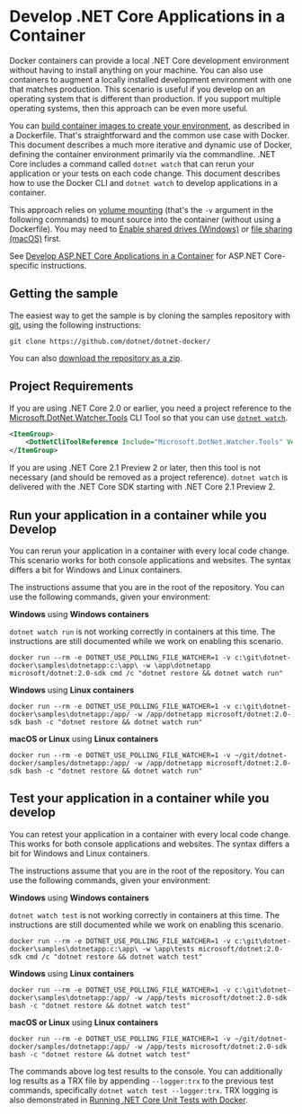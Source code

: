 # Develop .NET Core Applications in a Container

Docker containers can provide a local .NET Core development environment without having to install anything on your machine. You can also use containers to augment a locally installed development environment with one that matches production. This scenario is useful if you develop on an operating system that is different than production. If you support multiple operating systems, then this approach can be even more useful.

You can [build container images to create your environment](README.md), as described in a Dockerfile. That's straightforward and the common use case with Docker. This document describes a much more iterative and dynamic use of Docker, defining the container environment primarily via the commandline. .NET Core includes a command called `dotnet watch` that can rerun your application or your tests on each code change. This document describes how to use the Docker CLI and `dotnet watch` to develop applications in a container.

This approach relies on [volume mounting](https://docs.docker.com/engine/admin/volumes/volumes/) (that's the `-v` argument in the following commands) to mount source into the container (without using a Dockerfile). You may need to [Enable shared drives (Windows)](https://docs.docker.com/docker-for-windows/#shared-drives) or [file sharing (macOS)](https://docs.docker.com/docker-for-mac/#file-sharing) first.

See [Develop ASP.NET Core Applications in a Container](../aspnetapp/aspnet-docker-dev-in-container.md) for ASP.NET Core-specific instructions.

## Getting the sample

The easiest way to get the sample is by cloning the samples repository with [git](https://git-scm.com/downloads), using the following instructions:

```console
git clone https://github.com/dotnet/dotnet-docker/
```

You can also [download the repository as a zip](https://github.com/dotnet/dotnet-docker/archive/master.zip).

## Project Requirements

If you are using .NET Core 2.0 or earlier, you need a project reference to the  [Microsoft.DotNet.Watcher.Tools](https://www.nuget.org/packages/Microsoft.DotNet.Watcher.Tools/) CLI Tool so that you can use [`dotnet watch`](https://docs.microsoft.com/aspnet/core/tutorials/dotnet-watch).

```xml
<ItemGroup>
    <DotNetCliToolReference Include="Microsoft.DotNet.Watcher.Tools" Version="2.0.0" />
</ItemGroup>
```

If you are using .NET Core 2.1 Preview 2 or later, then this tool is not necessary (and should be removed as a project reference). `dotnet watch` is delivered with the .NET Core SDK starting with .NET Core 2.1 Preview 2.

## Run your application in a container while you Develop

You can rerun your application in a container with every local code change. This scenario works for both console applications and websites. The syntax differs a bit for Windows and Linux containers.

The instructions assume that you are in the root of the repository. You can use the following commands, given your environment:

**Windows** using **Windows containers**

`dotnet watch run` is not working correctly in containers at this time. The instructions are still documented while we work on enabling this scenario.

```console
docker run --rm -e DOTNET_USE_POLLING_FILE_WATCHER=1 -v c:\git\dotnet-docker\samples\dotnetapp:c:\app\ -w \app\dotnetapp microsoft/dotnet:2.0-sdk cmd /c "dotnet restore && dotnet watch run"
```

**Windows** using **Linux containers**

```console
docker run --rm -e DOTNET_USE_POLLING_FILE_WATCHER=1 -v c:\git\dotnet-docker\samples\dotnetapp:/app/ -w /app/dotnetapp microsoft/dotnet:2.0-sdk bash -c "dotnet restore && dotnet watch run"
```

**macOS or Linux** using **Linux containers**

```console
docker run --rm -e DOTNET_USE_POLLING_FILE_WATCHER=1 -v ~/git/dotnet-docker/samples/dotnetapp:/app/ -w /app/dotnetapp microsoft/dotnet:2.0-sdk bash -c "dotnet restore && dotnet watch run"
```

## Test your application in a container while you develop

You can retest your application in a container with every local code change. This works for both console applications and websites. The syntax differs a bit for Windows and Linux containers.

The instructions assume that you are in the root of the repository. You can use the following commands, given your environment:

**Windows** using **Windows containers**

`dotnet watch test` is not working correctly in containers at this time. The instructions are still documented while we work on enabling this scenario.

```console
docker run --rm -e DOTNET_USE_POLLING_FILE_WATCHER=1 -v c:\git\dotnet-docker\samples\dotnetapp:c:\app\ -w \app\tests microsoft/dotnet:2.0-sdk cmd /c "dotnet restore && dotnet watch test"
```

**Windows** using **Linux containers**

```console
docker run --rm -e DOTNET_USE_POLLING_FILE_WATCHER=1 -v c:\git\dotnet-docker\samples\dotnetapp:/app/ -w /app/tests microsoft/dotnet:2.0-sdk bash -c "dotnet restore && dotnet watch test"
```

**macOS or Linux** using **Linux containers**

```console
docker run --rm -e DOTNET_USE_POLLING_FILE_WATCHER=1 -v ~/git/dotnet-docker/samples/dotnetapp:/app/ -w /app/tests microsoft/dotnet:2.0-sdk bash -c "dotnet restore && dotnet watch test"
```

The commands above log test results to the console. You can additionally log results as a TRX file by appending `--logger:trx` to the previous test commands, specifically `dotnet watch test --logger:trx`. TRX logging is also demonstrated in [Running .NET Core Unit Tests with Docker](dotnet-docker-unit-testing.md).